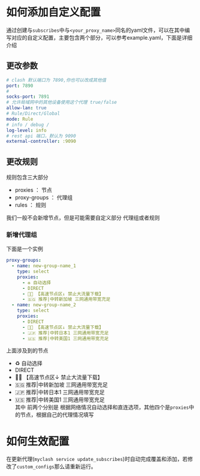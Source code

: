 # 如何添加自定义配置
通过创建与`subscribes`中与`<your_proxy_name>`同名的yaml文件，可以在其中编写对应的自定义配置，主要包含两个部分，可以参考example.yaml，下面是详细介绍

## 更改参数

```yaml
# clash 默认端口为 7890,你也可以改成其他值
port: 7890
#
socks-port: 7891
# 允许局域网中的其他设备使用这个代理 true/false
allow-lan: true
# Rule/Direct/Global
mode: Rule
# info / debug / 
log-level: info
# rest api 端口，默认为 9090
external-controller: :9090
```

## 更改规则

规则包含三大部分
- proxies ： 节点
- proxy-groups ： 代理组
- rules ： 规则

我们一般不会新增节点，但是可能需要自定义部分 代理组或者规则

### 新增代理组
下面是一个实例
```yaml
proxy-groups:
  - name: new-group-name_1
    type: select
    proxies:
      - ♻️ 自动选择
      - DIRECT
      - 🏳️‍🌈 【高速节点区↓ 禁止大流量下载】
      - 🇸🇬 推荐|中转新加坡 三网通用带宽充足
  - name: new-group-name_2
    type: select
    proxies:
      - DIRECT
      - 🏳️‍🌈 【高速节点区↓ 禁止大流量下载】
      - 🇯🇵 推荐|中转日本1 三网通用带宽充足
      - 🇺🇸 推荐|中转美国1 三网通用带宽充足    

```
上面涉及到的节点
- ♻️ 自动选择
- DIRECT
- 🏳️‍🌈 【高速节点区↓ 禁止大流量下载】
- 🇸🇬 推荐|中转新加坡 三网通用带宽充足
- 🇯🇵 推荐|中转日本1 三网通用带宽充足
- 🇺🇸 推荐|中转美国1 三网通用带宽充足  
其中 前两个分别是 根据网络情况自动选择和直连选项，其他四个是`proxies`中的节点，根据自己的代理情况填写

# 如何生效配置

在更新代理(`myclash service update_subscribes`)时自动完成覆盖和添加，若修改了`custom_configs`那么请重新运行。